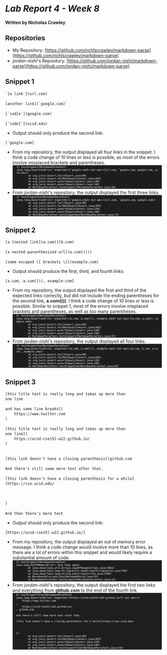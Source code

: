 # *Lab Report 4 - Week 8*
**Written by Nicholas Crawley**

## Repositories
* My Repository: [https://github.com/nchlscrawley/markdown-parse](https://github.com/nchlscrawley/markdown-parse)
* *jordan-nishi*'s Repository: [https://github.com/jordan-nishi/markdown-parse](https://github.com/jordan-nishi/markdown-parse)

## Snippet 1
```
`[a link`](url.com)

[another link](`google.com)`

[`cod[e`](google.com)

[`code]`](ucsd.edu)
```
* Output should only produce the second link:
```
[`google.com]
```
* From my repository, the output displayed all four links in the snippet. I think a code change of 10 lines or less is possible, as most of the errors involve misplaced brackets and parentheses.
![Image](test-snippet-1-1.png)
* From *jordan-nishi*'s repository, the output displayed the first three links.
![Image](test-snippet-1-2.png)

## Snippet 2
```
[a [nested link](a.com)](b.com)

[a nested parenthesized url](a.com(()))

[some escaped \[ brackets \]](example.com)
```
* Output should produce the first, third, and fourth links:
```
[a.com, a.com(()), example.com]
```
* From my repository, the output displayed the first and third of the expected links correctly, but did not include the ending parentheses for the second link, **a.com(())**. I think a code change of 10 lines or less is possible. Similar to snippet 1, most of the errors involve misplaced brackets and parentheses, as well as too many parentheses.
![Image](test-snippet-2-1.png)
* From *jordan-nishi*'s repository, the output displayed all four links.
![Image](test-snippet-2-2.png)

## Snippet 3
```
[this title text is really long and takes up more than 
one line

and has some line breaks](
    https://www.twitter.com
)

[this title text is really long and takes up more than 
one line](
    https://ucsd-cse15l-w22.github.io/
)


[this link doesn't have a closing parenthesis](github.com

And there's still some more text after that.

[this link doesn't have a closing parenthesis for a while](https://cse.ucsd.edu/



)

And then there's more text
```
* Output should only produce the second link:
```
[https://ucsd-cse15l-w22.github.io/]
```
* From my repository, the output displayed an out of memory error message. I think a code change would involve more than 10 lines, as there are a lot of errors within this snippet and would likely require a substantial amount of code.
![Image](test-snippet-3-1.png)
* From *jordan-nishi*'s repository, the output displayed the first two links and everything from **github.com** to the end of the fourth link.
![Image](test-snippet-3-2.png)
